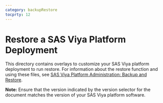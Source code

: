 ```yaml
---
category: backupRestore
tocprty: 12
---
```


# Restore a SAS Viya Platform Deployment

This directory contains overlays to customize your SAS Viya platform deployment to run
restore. For information about the restore function and using these files, see
[SAS Viya Platform Administration: Backup and Restore](https://documentation.sas.com/?cdcId=sasadmincdc&cdcVersion=default&docsetId=calbr&docsetTarget=titlepage.htm).

**Note:** Ensure that the version indicated by the version selector for the
document matches the version of your SAS Viya platform software.
